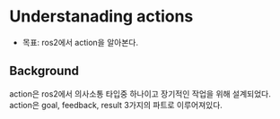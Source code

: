# Understanading actions
* 목표: ros2에서 action을 알아본다.

## Background
action은 ros2에서 의사소통 타입중 하나이고 장기적인 작업을 위해 설계되었다. action은 goal, feedback, result 3가지의 파트로 이루어져있다.    

